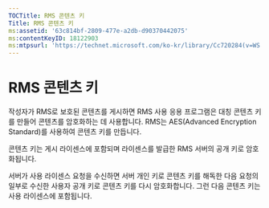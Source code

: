 ```yaml
---
TOCTitle: RMS 콘텐츠 키
Title: RMS 콘텐츠 키
ms:assetid: '63c814bf-2809-477e-a2db-d90370442075'
ms:contentKeyID: 18122903
ms:mtpsurl: 'https://technet.microsoft.com/ko-kr/library/Cc720284(v=WS.10)'
---
```


RMS 콘텐츠 키
=============

작성자가 RMS로 보호된 콘텐츠를 게시하면 RMS 사용 응용 프로그램은 대칭 콘텐츠 키를 만들어 콘텐츠를 암호화하는 데 사용합니다. RMS는 AES(Advanced Encryption Standard)를 사용하여 콘텐츠 키를 만듭니다.

콘텐츠 키는 게시 라이센스에 포함되며 라이센스를 발급한 RMS 서버의 공개 키로 암호화됩니다.

서버가 사용 라이센스 요청을 수신하면 서버 개인 키로 콘텐츠 키를 해독한 다음 요청의 일부로 수신한 사용자 공개 키로 콘텐츠 키를 다시 암호화합니다. 그런 다음 콘텐츠 키는 사용 라이센스에 포함됩니다.

